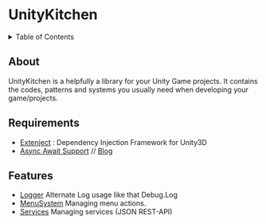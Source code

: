 # UnityKitchen

<details title="Table of Contents">
<summary>Table of Contents</summary>

- [About](#about)
- [Features](#features)
    - [MenuSystem](#)
      - [A simple Menu Class workflow and features](#a-simple-menu-class-workflow-and-features)

</details>

## About
UnityKitchen is a  helpfully a library for your Unity Game projects. It contains the codes, patterns and systems you usually need when developing your game/projects.


## Requirements
* [Extenject](https://github.com/modesttree/Zenject) : Dependency Injection Framework for Unity3D
* [Async Await Support](https://assetstore.unity.com/packages/tools/integration/async-await-support-101056)   //   [Blog](http://www.stevevermeulen.com/index.php/2017/09/using-async-await-in-unity3d-2017/)



## Features
- [Logger](Assets/UKitchen/Logger) Alternate Log usage like that Debug.Log
- [MenuSystem](Assets/UKitchen/MenuSystem) Managing menu actions.
- [Services](Assets/UKitchen/Services) Managing services (JSON REST-API)